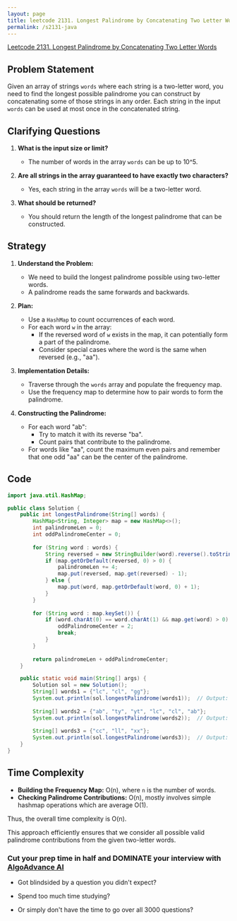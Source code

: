 ```yaml
---
layout: page
title: leetcode 2131. Longest Palindrome by Concatenating Two Letter Words
permalink: /s2131-java
---
```

[Leetcode 2131. Longest Palindrome by Concatenating Two Letter Words](https://algoadvance.github.io/algoadvance/l2131)
## Problem Statement

Given an array of strings `words` where each string is a two-letter word, you need to find the longest possible palindrome you can construct by concatenating some of those strings in any order. Each string in the input `words` can be used at most once in the concatenated string.

## Clarifying Questions

1. **What is the input size or limit?**
   - The number of words in the array `words` can be up to 10^5.
   
2. **Are all strings in the array guaranteed to have exactly two characters?**
   - Yes, each string in the array `words` will be a two-letter word.

3. **What should be returned?**
   - You should return the length of the longest palindrome that can be constructed.

## Strategy

1. **Understand the Problem:**
   - We need to build the longest palindrome possible using two-letter words.
   - A palindrome reads the same forwards and backwards.

2. **Plan:**
   - Use a `HashMap` to count occurrences of each word.
   - For each word `w` in the array:
     - If the reversed word of `w` exists in the map, it can potentially form a part of the palindrome.
     - Consider special cases where the word is the same when reversed (e.g., "aa").

3. **Implementation Details:**
   - Traverse through the `words` array and populate the frequency map.
   - Use the frequency map to determine how to pair words to form the palindrome.

4. **Constructing the Palindrome:**
   - For each word "ab":
     - Try to match it with its reverse "ba".
     - Count pairs that contribute to the palindrome.
   - For words like "aa", count the maximum even pairs and remember that one odd "aa" can be the center of the palindrome.

## Code

```java
import java.util.HashMap;

public class Solution {
    public int longestPalindrome(String[] words) {
        HashMap<String, Integer> map = new HashMap<>();
        int palindromeLen = 0;
        int oddPalindromeCenter = 0;
        
        for (String word : words) {
            String reversed = new StringBuilder(word).reverse().toString();
            if (map.getOrDefault(reversed, 0) > 0) {
                palindromeLen += 4;
                map.put(reversed, map.get(reversed) - 1);
            } else {
                map.put(word, map.getOrDefault(word, 0) + 1);
            }
        }
        
        for (String word : map.keySet()) {
            if (word.charAt(0) == word.charAt(1) && map.get(word) > 0) {
                oddPalindromeCenter = 2;
                break;
            }
        }
        
        return palindromeLen + oddPalindromeCenter;
    }

    public static void main(String[] args) {
        Solution sol = new Solution();
        String[] words1 = {"lc", "cl", "gg"};
        System.out.println(sol.longestPalindrome(words1));  // Output: 6
        
        String[] words2 = {"ab", "ty", "yt", "lc", "cl", "ab"};
        System.out.println(sol.longestPalindrome(words2));  // Output: 8
        
        String[] words3 = {"cc", "ll", "xx"};
        System.out.println(sol.longestPalindrome(words3));  // Output: 2
    }
}
```

## Time Complexity

- **Building the Frequency Map:** O(n), where `n` is the number of words.
- **Checking Palindrome Contributions:** O(n), mostly involves simple hashmap operations which are average O(1).
  
Thus, the overall time complexity is O(n).

This approach efficiently ensures that we consider all possible valid palindrome contributions from the given two-letter words.


### Cut your prep time in half and DOMINATE your interview with [AlgoAdvance AI](https://algoAdvance.com)

- Got blindsided by a question you didn't expect?

- Spend too much time studying?

- Or simply don't have the time to go over all 3000 questions?

